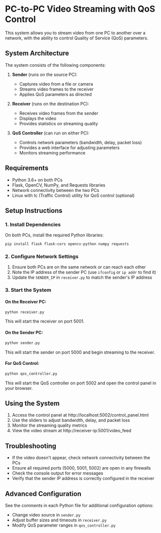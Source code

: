 # PC-to-PC Video Streaming with QoS Control

This system allows you to stream video from one PC to another over a network, with the ability to control Quality of Service (QoS) parameters.

## System Architecture

The system consists of the following components:

1. **Sender** (runs on the source PC):
   - Captures video from a file or camera
   - Streams video frames to the receiver
   - Applies QoS parameters as directed

2. **Receiver** (runs on the destination PC):
   - Receives video frames from the sender
   - Displays the video
   - Provides statistics on streaming quality

3. **QoS Controller** (can run on either PC):
   - Controls network parameters (bandwidth, delay, packet loss)
   - Provides a web interface for adjusting parameters
   - Monitors streaming performance

## Requirements

- Python 3.6+ on both PCs
- Flask, OpenCV, NumPy, and Requests libraries
- Network connectivity between the two PCs
- Linux with tc (Traffic Control) utility for QoS control (optional)

## Setup Instructions

### 1. Install Dependencies

On both PCs, install the required Python libraries:

```bash
pip install flask flask-cors opencv-python numpy requests
```

### 2. Configure Network Settings

1. Ensure both PCs are on the same network or can reach each other
2. Note the IP address of the sender PC (use `ifconfig` or `ip addr` to find it)
3. Update the `SENDER_IP` in `receiver.py` to match the sender's IP address

### 3. Start the System

#### On the Receiver PC:

```bash
python receiver.py
```

This will start the receiver on port 5001.

#### On the Sender PC:

```bash
python sender.py
```

This will start the sender on port 5000 and begin streaming to the receiver.

#### For QoS Control:

```bash
python qos_controller.py
```

This will start the QoS controller on port 5002 and open the control panel in your browser.

## Using the System

1. Access the control panel at http://localhost:5002/control_panel.html
2. Use the sliders to adjust bandwidth, delay, and packet loss
3. Monitor the streaming quality metrics
4. View the video stream at http://receiver-ip:5001/video_feed

## Troubleshooting

- If the video doesn't appear, check network connectivity between the PCs
- Ensure all required ports (5000, 5001, 5002) are open in any firewalls
- Check the console output for error messages
- Verify that the sender IP address is correctly configured in the receiver

## Advanced Configuration

See the comments in each Python file for additional configuration options:
- Change video source in `sender.py`
- Adjust buffer sizes and timeouts in `receiver.py`
- Modify QoS parameter ranges in `qos_controller.py`